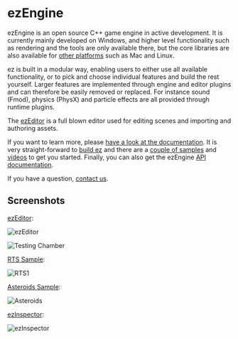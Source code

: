 # ezEngine

ezEngine is an open source C++ game engine in active development. It is currently mainly developed on Windows, and higher level functionality such as rendering and the tools are only available there, but the core libraries are also available for [other platforms](https://ezengine.github.io/docs/build/supported-platforms.html) such as Mac and Linux.

ez is built in a modular way, enabling users to either use all available functionality, or to pick and choose individual features and build the rest yourself. Larger features are implemented through engine and editor plugins and can therefore be easily removed or replaced. For instance sound (Fmod), physics (PhysX) and particle effects are all provided through runtime plugins.

The [ezEditor](https://ezengine.github.io/docs/editor/editor-overview.html) is a full blown editor used for editing scenes and importing and authoring assets.

If you want to learn more, please [have a look at the documentation](https://ezengine.github.io/docs). It is very straight-forward to [build ez](https://ezengine.github.io/docs/build/building-ez.html) and there are a [couple of samples](https://ezengine.github.io/docs/#samples) and [videos](http://ezengine.net/getting-started/videos.html) to get you started. Finally, you can also get the ezEngine [API documentation](http://ezengine.net/getting-started/api-docs.html).

If you have a question, [contact us](https://ezengine.github.io/docs/appendix/contact.html).

## Screenshots

[ezEditor](https://ezengine.github.io/docs/editor/editor-overview.html):

![ezEditor](https://ezengine.github.io/docs/editor/media/ezEditor.jpg)

![Testing Chamber](https://ezengine.github.io/docs/samples/media/tc1.jpg)

[RTS Sample](https://ezengine.github.io/docs/samples/rts.html):

![RTS1](https://ezengine.github.io/docs/samples/media/rts1.jpg)

[Asteroids Sample](https://ezengine.github.io/docs/samples/asteroids.html):

![Asteroids](https://ezengine.github.io/docs/samples/media/asteroids1.jpg)

[ezInspector](https://ezengine.github.io/docs/tools/inspector.html):

![ezInspector](https://ezengine.github.io/docs/tools/media/inspector.jpg)
